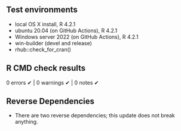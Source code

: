 ## Test environments
- local OS X install, R 4.2.1
- ubuntu 20.04 (on GitHub Actions), R 4.2.1
- Windows server 2022 (on GitHub Actions), R 4.2.1
- win-builder (devel and release)
- rhub::check_for_cran()

## R CMD check results
0 errors ✔ | 0 warnings ✔ | 0 notes ✔

## Reverse Dependencies
* There are two reverse dependencies; this update does not break anything.
